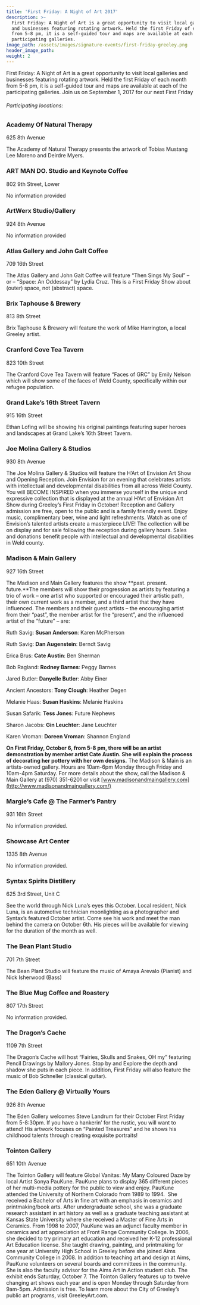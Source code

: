 ```yaml
---
title: 'First Friday: A Night of Art 2017'
description: >-
  First Friday: A Night of Art is a great opportunity to visit local galleries
  and businesses featuring rotating artwork. Held the first Friday of each month
  from 5-8 pm, it is a self-guided tour and maps are available at each of the
  participating galleries.
image_path: /assets/images/signature-events/first-friday-greeley.png
header_image_path:
weight: 2
---
```



First Friday: A Night of Art is a great opportunity to visit local galleries and businesses featuring rotating artwork. Held the first Friday of each month from 5-8 pm, it is a self-guided tour and maps are available at each of the participating galleries. Join us on September 1, 2017 for our next First Friday

###### *Participating locations:*

### Academy Of Natural Therapy

625 8th Avenue

The Academy of Natural Therapy presents the artwork of Tobias Mustang Lee Moreno and Deirdre Myers.

### ART MAN DO. Studio and Keynote Coffee

802 9th Street, Lower

No information provided

### ArtWerx Studio/Gallery

924 8th Avenue

No information provided

### Atlas Gallery and John Galt Coffee

709 16th Street

The Atlas Gallery and John Galt Coffee will feature “Then Sings My Soul” – or – “Space: An Oddessay” by Lydia Cruz. This is a First Friday Show about (outer) space, not (abstract) space.

### Brix Taphouse & Brewery

813 8th Street

Brix Taphouse & Brewery will feature the work of Mike Harrington, a local Greeley artist.

### Cranford Cove Tea Tavern

823 10th Street

The Cranford Cove Tea Tavern will feature “Faces of GRC” by Emily Nelson which will show some of the faces of Weld County, specifically within our refugee population.

### Grand Lake’s 16th Street Tavern

915 16th Street

Ethan Lofing will be showing his original paintings featuring super heroes and landscapes at Grand Lake’s 16th Street Tavern.

### Joe Molina Gallery & Studios

930 8th Avenue

The Joe Molina Gallery & Studios will feature the H’Art of Envision Art Show and Opening Reception. Join Envision for an evening that celebrates artists with intellectual and developmental disabilities from all across Weld County. You will BECOME INSPIRED when you immerse yourself in the unique and expressive collection that is displayed at the annual H’Art of Envision Art Show during Greeley’s First Friday in October! Reception and Gallery admission are free, open to the public and is a family friendly event. Enjoy music, complimentary beer, wine and light refreshments. Watch as one of Envision’s talented artists create a masterpiece LIVE! The collection will be on display and for sale following the reception during gallery hours. Sales and donations benefit people with intellectual and developmental disabilities in Weld county.

### Madison & Main Gallery

927 16th Street

The Madison and Main Gallery features the show **past. present. future.**The members will show their progression as artists by featuring a trio of work – one artist who supported or encouraged their artistic path, their own current work as a member, and a third artist that they have influenced. The members and their guest artists – the encouraging artist from their “past”, the member artist for the “present”, and the influenced artist of the “future” – are:

Ruth Savig: **Susan Anderson**: Karen McPherson

Ruth Savig: **Dan Augenstein**: Berndt Savig

Erica Brus: **Cate Austin**: Ben Sherman

Bob Ragland: **Rodney Barnes**: Peggy Barnes

Jared Butler: **Danyelle Butler**: Abby Einer

Ancient Ancestors: **Tony Clough**: Heather Degen

Melanie Haas: **Susan Haskins**: Melanie Haskins

Susan Safarik: **Tess Jones**: Future Nephews

Sharon Jacobs: **Gin Leuchter**: Jane Leuchter

Karen Vroman: **Doreen Vroman**: Shannon England

**On First Friday, October 6, from 5-8 pm, there will be an artist demonstration by member artist Cate Austin. She will explain the process of decorating her pottery with her own designs.** The Madison & Main is an artists-owned gallery. Hours are 10am-6pm Monday through Friday and 10am-4pm Saturday. For more details about the show, call the Madison & Main Gallery at (970) 351-6201 or visit [www.madisonandmaingallery.com](http://www.madisonandmaingallery.com/)

### Margie’s Cafe @ The Farmer’s Pantry

931 16th Street

No information provided.

### Showcase Art Center

1335 8th Avenue

No information provided.

### Syntax Spirits Distillery

625 3rd Street, Unit C

See the world through Nick Luna’s eyes this October. Local resident, Nick Luna, is an automotive technician moonlighting as a photographer and Syntax’s featured October artist. Come see his work and meet the man behind the camera on October 6th. His pieces will be available for viewing for the duration of the month as well.

### The Bean Plant Studio

701 7th Street

The Bean Plant Studio will feature the music of Amaya Arevalo (Pianist) and Nick Isherwood (Bass)

### The Blue Mug Coffee and Roastery

807 17th Street

No information provided.

### The Dragon’s Cache

1109 7th Street

The Dragon’s Cache will host “Fairies, Skulls and Snakes, OH my” featuring Pencil Drawings by Mallory Jones. Stop by and Explore the depth and shadow she puts in each piece. In addition, First Friday will also feature the music of Bob Schneller (classical guitar).

### The Eden Gallery @ Virtually Yours

926 8th Avenue

The Eden Gallery welcomes Steve Landrum for their October First Friday from 5-8:30pm. If you have a hankerin’ for the rustic, you will want to attend! His artwork focuses on “Painted Treasures” and he shows his childhood talents through creating exquisite portraits!

### Tointon Gallery

651 10th Avenue

The Tointon Gallery will feature Global Vanitas: My Many Coloured Daze by local Artist Sonya PauKune. PauKune plans to display 365 different pieces of her multi-media pottery for the public to view and enjoy. PauKune attended the University of Northern Colorado from 1989 to 1994. &nbsp;She received a Bachelor of Arts in fine art with an emphasis in ceramics and printmaking/book arts. After undergraduate school, she was a graduate research assistant in art history as well as a graduate teaching assistant at Kansas State University where she received a Master of Fine Arts in Ceramics. From 1998 to 2007, PauKune was an adjunct faculty member in ceramics and art appreciation at Front Range Community College. In 2006, she decided to try primary art education and received her K-12 professional Art Education license. She taught drawing, painting, and printmaking for one year at University High School in Greeley before she joined Aims Community College in 2008. In addition to teaching art and design at Aims, PauKune volunteers on several boards and committees in the community. She is also the faculty advisor for the Aims Art in Action student club. The exhibit ends Saturday, October 7. The Tointon Gallery features up to twelve changing art shows each year and is open Monday through Saturday from 9am-5pm. Admission is free. To learn more about the City of Greeley’s public art programs, visit GreeleyArt.com.